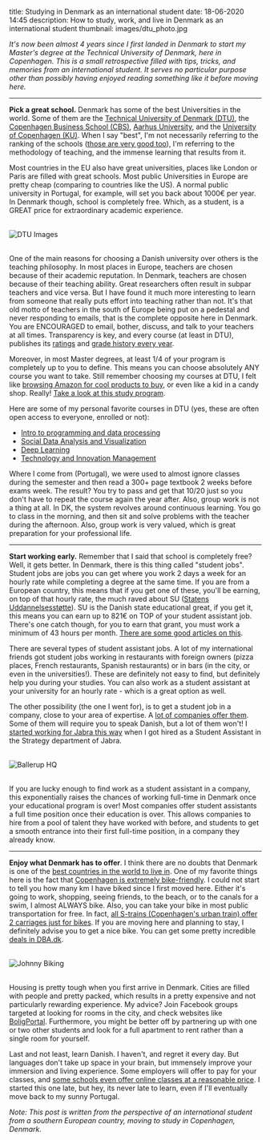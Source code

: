title: Studying in Denmark as an international student
date: 18-06-2020 14:45
description: How to study, work, and live in Denmark as an international student
thumbnail: images/dtu_photo.jpg

*It's now been almost 4 years since I first landed in Denmark to start my Master's degree at the Technical University of Denmark, here in Copenhagen. This is a small retrospective filled with tips, tricks, and memories from an international student. It serves no particular purpose other than possibly having enjoyed reading something like it before moving here.*

***
**Pick a great school.** Denmark has some of the best Universities in the world. Some of them are the [Technical University of Denmark (DTU)](https://www.dtu.dk/), the [Copenhagen Business School (CBS)](https://cbs.dk), [Aarhus University](https://international.au.dk/), and the [University of Copenhagen (KU)](https://www.ku.dk/english/). When I say "best", I'm not necessarily referring to the ranking of the schools ([those are very good too](http://www.shanghairanking.com/World-University-Rankings-2018/Denmark.html)), I'm referring to the methodology of teaching, and the immense learning that results from it.


Most countries in the EU also have great universities, places like London or Paris are filled with great schools. Most public Universities in Europe are pretty cheap (comparing to countries like the US). A normal public university in Portugal, for example, will set you back about 1000€ per year. In Denmark though, school is completely free. Which, as a student, is a GREAT price for extraordinary academic experience. 

<br>
<img src="{static}/images/dtu_photo.jpg" alt="DTU Images" style="">
<br>
<br>

One of the main reasons for choosing a Danish university over others is the teaching philosophy. In most places in Europe, teachers are chosen because of their academic reputation. In Denmark, teachers are chosen because of their teaching ability. Great researchers often result in subpar teachers and vice versa. But I have found it much more interesting to learn from someone that really puts effort into teaching rather than not. It's that old motto of teachers in the south of Europe being put on a pedestal and never responding to emails, that is the complete opposite here in Denmark. You are ENCOURAGED to email, bother, discuss, and talk to your teachers at all times. Transparency is key, and every course (at least in DTU), publishes its [ratings](https://evaluering.dtu.dk/kursus/42575/100589) and [grade history every year](http://karakterer.dtu.dk/Histogram/1/42575/Winter-2019).

Moreover, in most Master degrees, at least 1/4 of your program is completely up to you to define. This means you can choose absolutely ANY course you want to take. Still remember choosing my courses at DTU, I felt like [browsing Amazon for cool products to buy](https://kurser.dtu.dk/search), or even like a kid in a candy shop. Really! [Take a look at this study program](https://www.dtu.dk/english/education/msc/programmes/industrial_engineering_management#study-programme). 

Here are some of my personal favorite courses in DTU (yes, these are often open access to everyone, enrolled or not):

- [Intro to programming and data processing](http://courses.compute.dtu.dk/ipdp/)
- [Social Data Analysis and Visualization](https://github.com/suneman/socialdataanalysis2020)
- [Deep Learning](https://github.com/DeepLearningDTU/02456-deep-learning-with-PyTorch)
- [Technology and Innovation Management](https://kurser.dtu.dk/course/42575)

Where I come from (Portugal), we were used to almost ignore classes during the semester and then read a 300+ page textbook 2 weeks before exams week. The result? You try to pass and get that 10/20 just so you don't have to repeat the course again the year after. Also, group work is not a thing at all. In DK, the system revolves around continuous learning. You go to class in the morning, and then sit and solve problems with the teacher during the afternoon. Also, group work is very valued, which is great preparation for your professional life. 

***

**Start working early.** Remember that I said that school is completely free? Well, it gets better. In Denmark, there is this thing called "student jobs". Student jobs are jobs you can get where you work 2 days a week for an hourly rate while completing a degree at the same time. If you are from a European country, this means that if you get one of these, you'll be earning, on top of that hourly rate, the much raved about SU ([Statens Uddannelsesstøtte](https://www.su.dk/english/su-as-a-foreign-citizen/)). SU is the Danish state educational great, if you get it, this means you can earn up to 821€ on TOP of your student assistant job. There's one catch though, for you to earn that grant, you must work a minimum of 43 hours per month. [There are some good articles on this](https://uniavisen.dk/en/su-for-international-students-how-to-apply/). 

There are several types of student assistant jobs. A lot of my international friends got student jobs working in restaurants with foreign owners (pizza places, French restaurants, Spanish restaurants) or in bars (in the city, or even in the universities!). These are definitely not easy to find, but definitely help you during your studies. You can also work as a student assistant at your university for an hourly rate - which is a great option as well.

The other possibility (the one I went for), is to get a student job in a company, close to your area of expertise. A [lot of companies offer them](https://www.linkedin.com/jobs/search/?geoId=90009617&keywords=student%20assistant&location=Copenhagen%20Metropolitan%20Area). Some of them will require you to speak Danish, but a lot of them won't! I [started working for Jabra this way](https://duarteocarmo.com/cv) when I got hired as a Student Assistant in the Strategy department of Jabra.


<br>
<img src="{static}/images/ballerup.jpg" alt="Ballerup HQ" style="">
<br>
<br>

If you are lucky enough to find work as a student assistant in a company, this exponentially raises the chances of working full-time in Denmark once your educational program is over! Most companies offer student assistants a full time position once their education is over. This allows companies to hire from a pool of talent they have worked with before, and students to get a smooth entrance into their first full-time position, in a company they already know. 

***

**Enjoy what Denmark has to offer**. I think there are no doubts that Denmark is one of the [best countries in the world to live in](https://www.numbeo.com/quality-of-life/rankings_by_country.jsp). One of my favorite things here is the fact that [Copenhagen is extremely bike-friendly](https://copenhagenizeindex.eu/). I could not start to tell you how many km I have biked since I first moved here. Either it's going to work, shopping, seeing friends, to the beach, or to the canals for a swim, I almost ALWAYS bike. Also, you can take your bike in most public transportation for free. In fact, [all S-trains (Copenhagen's urban train) offer 2 carriages just for bikes](https://www.quora.com/How-does-Swedens-bicycle-infrastructure-compare-with-that-in-the-Netherlands-or-Copenhagen). If you are moving here and planning to stay, I definitely advise you to get a nice bike. You can get some pretty incredible [deals in DBA.dk](https://www.dba.dk/soeg/?soeg=bikes).


<br>
<img src="{static}/images/bike_john.jpg" alt="Johnny Biking" style="">
<br>
<br>

Housing is pretty tough when you first arrive in Denmark. Cities are filled with people and pretty packed, which results in a pretty expensive and not particularly rewarding experience. My advice? Join Facebook groups targeted at looking for rooms in the city, and check websites like [BoligPortal](boligportal.dk/). Furthermore, you might be better off by partnering up with one or two other students and look for a full apartment to rent rather than a single room for yourself.

Last and not least, learn Danish. I haven't, and regret it every day. But languages don't take up space in your brain, but immensely improve your immersion and living experience. Some employers will offer to pay for your classes, and [some schools even offer online classes at a reasonable price](https://www.studieskolen.dk/en/danish/online). I started this one late, but hey, its never late to learn, even if I'll eventually move back to my sunny Portugal.

*Note: This post is written from the perspective of an international student from a southern European country, moving to study in Copenhagen, Denmark.*